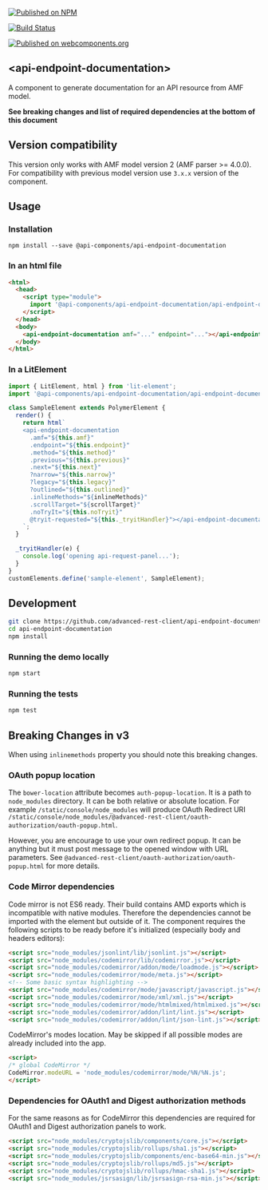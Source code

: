 [![Published on NPM](https://img.shields.io/npm/v/@api-components/api-endpoint-documentation.svg)](https://www.npmjs.com/package/@api-components/api-endpoint-documentation)

[![Build Status](https://travis-ci.com/advanced-rest-client/api-endpoint-documentation.svg)](https://travis-ci.org/advanced-rest-client/api-endpoint-documentation)

[![Published on webcomponents.org](https://img.shields.io/badge/webcomponents.org-published-blue.svg)](https://www.webcomponents.org/element/advanced-rest-client/api-endpoint-documentation)

## &lt;api-endpoint-documentation&gt;

A component to generate documentation for an API resource from AMF model.

**See breaking changes and list of required dependencies at the bottom of this document**

## Version compatibility

This version only works with AMF model version 2 (AMF parser >= 4.0.0).
For compatibility with previous model version use `3.x.x` version of the component.

## Usage

### Installation
```
npm install --save @api-components/api-endpoint-documentation
```

### In an html file

```html
<html>
  <head>
    <script type="module">
      import '@api-components/api-endpoint-documentation/api-endpoint-documentation.js';
    </script>
  </head>
  <body>
    <api-endpoint-documentation amf="..." endpoint="..."></api-endpoint-documentation>
  </body>
</html>
```

### In a LitElement

```js
import { LitElement, html } from 'lit-element';
import '@api-components/api-endpoint-documentation/api-endpoint-documentation.js';

class SampleElement extends PolymerElement {
  render() {
    return html`
    <api-endpoint-documentation
      .amf="${this.amf}"
      .endpoint="${this.endpoint}"
      .method="${this.method}"
      .previous="${this.previous}"
      .next="${this.next}"
      ?narrow="${this.narrow}"
      ?legacy="${this.legacy}"
      ?outlined="${this.outlined}"
      .inlineMethods="${inlineMethods}"
      .scrollTarget="${scrollTarget}"
      .noTryIt="${this.noTryit}"
      @tryit-requested="${this._tryitHandler}"></api-endpoint-documentation>
    `;
  }

  _tryitHandler(e) {
    console.log('opening api-request-panel...');
  }
}
customElements.define('sample-element', SampleElement);
```

## Development

```sh
git clone https://github.com/advanced-rest-client/api-endpoint-documentation
cd api-endpoint-documentation
npm install
```

### Running the demo locally

```sh
npm start
```

### Running the tests
```sh
npm test
```

## Breaking Changes in v3

When using `inlinemethods` property you should note this breaking changes.

### OAuth popup location

The `bower-location` attribute becomes `auth-popup-location`.
It is a path to `node_modules` directory. It can be both relative or absolute location. For example `/static/console/node_modules` will produce OAuth Redirect URI `/static/console/node_modules/@advanced-rest-client/oauth-authorization/oauth-popup.html`.

However, you are encourage to use your own redirect popup. It can be anything but it must post message to the opened window with URL parameters. See `@advanced-rest-client/oauth-authorization/oauth-popup.html` for more details.

### Code Mirror dependencies

Code mirror is not ES6 ready. Their build contains AMD exports which is incompatible with native modules. Therefore the dependencies cannot be imported with the element but outside of it.
The component requires the following scripts to be ready before it's initialized (especially body and headers editors):

```html
<script src="node_modules/jsonlint/lib/jsonlint.js"></script>
<script src="node_modules/codemirror/lib/codemirror.js"></script>
<script src="node_modules/codemirror/addon/mode/loadmode.js"></script>
<script src="node_modules/codemirror/mode/meta.js"></script>
<!-- Some basic syntax highlighting -->
<script src="node_modules/codemirror/mode/javascript/javascript.js"></script>
<script src="node_modules/codemirror/mode/xml/xml.js"></script>
<script src="node_modules/codemirror/mode/htmlmixed/htmlmixed.js"></script>
<script src="node_modules/codemirror/addon/lint/lint.js"></script>
<script src="node_modules/codemirror/addon/lint/json-lint.js"></script>
```

CodeMirror's modes location. May be skipped if all possible modes are already included into the app.

```html
<script>
/* global CodeMirror */
CodeMirror.modeURL = 'node_modules/codemirror/mode/%N/%N.js';
</script>
```

### Dependencies for OAuth1 and Digest authorization methods

For the same reasons as for CodeMirror this dependencies are required for OAuth1 and Digest authorization panels to work.

```html
<script src="node_modules/cryptojslib/components/core.js"></script>
<script src="node_modules/cryptojslib/rollups/sha1.js"></script>
<script src="node_modules/cryptojslib/components/enc-base64-min.js"></script>
<script src="node_modules/cryptojslib/rollups/md5.js"></script>
<script src="node_modules/cryptojslib/rollups/hmac-sha1.js"></script>
<script src="node_modules/jsrsasign/lib/jsrsasign-rsa-min.js"></script>
```
